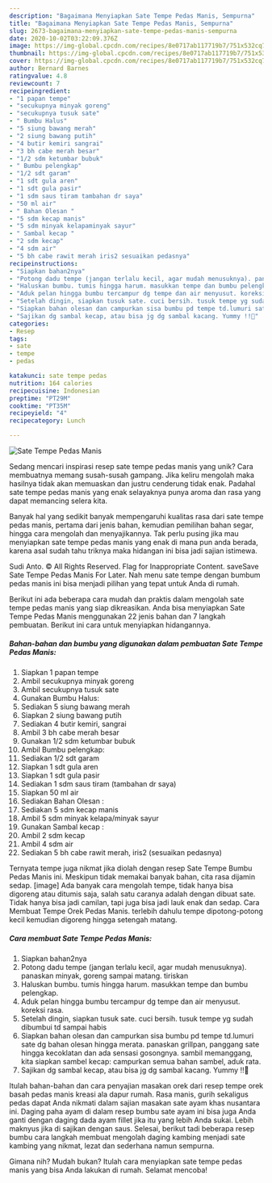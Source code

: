 ```yaml
---
description: "Bagaimana Menyiapkan Sate Tempe Pedas Manis, Sempurna"
title: "Bagaimana Menyiapkan Sate Tempe Pedas Manis, Sempurna"
slug: 2673-bagaimana-menyiapkan-sate-tempe-pedas-manis-sempurna
date: 2020-10-02T03:22:09.376Z
image: https://img-global.cpcdn.com/recipes/8e0717ab117719b7/751x532cq70/sate-tempe-pedas-manis-foto-resep-utama.jpg
thumbnail: https://img-global.cpcdn.com/recipes/8e0717ab117719b7/751x532cq70/sate-tempe-pedas-manis-foto-resep-utama.jpg
cover: https://img-global.cpcdn.com/recipes/8e0717ab117719b7/751x532cq70/sate-tempe-pedas-manis-foto-resep-utama.jpg
author: Bernard Barnes
ratingvalue: 4.8
reviewcount: 7
recipeingredient:
- "1 papan tempe"
- "secukupnya minyak goreng"
- "secukupnya tusuk sate"
- " Bumbu Halus"
- "5 siung bawang merah"
- "2 siung bawang putih"
- "4 butir kemiri sangrai"
- "3 bh cabe merah besar"
- "1/2 sdm ketumbar bubuk"
- " Bumbu pelengkap"
- "1/2 sdt garam"
- "1 sdt gula aren"
- "1 sdt gula pasir"
- "1 sdm saus tiram tambahan dr saya"
- "50 ml air"
- " Bahan Olesan "
- "5 sdm kecap manis"
- "5 sdm minyak kelapaminyak sayur"
- " Sambal kecap "
- "2 sdm kecap"
- "4 sdm air"
- "5 bh cabe rawit merah iris2 sesuaikan pedasnya"
recipeinstructions:
- "Siapkan bahan2nya"
- "Potong dadu tempe (jangan terlalu kecil, agar mudah menusuknya). panaskan minyak, goreng sampai matang. tiriskan"
- "Haluskan bumbu. tumis hingga harum. masukkan tempe dan bumbu pelengkap."
- "Aduk pelan hingga bumbu tercampur dg tempe dan air menyusut. koreksi rasa."
- "Setelah dingin, siapkan tusuk sate. cuci bersih. tusuk tempe yg sudah dibumbui td sampai habis"
- "Siapkan bahan olesan dan campurkan sisa bumbu pd tempe td.lumuri sate dg bahan olesan hingga merata. panaskan grillpan, panggang sate hingga kecoklatan dan ada sensasi gosongnya. sambil memanggang, kita siapkan sambel kecap: campurkan semua bahan sambel, aduk rata."
- "Sajikan dg sambal kecap, atau bisa jg dg sambal kacang. Yummy !!💖"
categories:
- Resep
tags:
- sate
- tempe
- pedas

katakunci: sate tempe pedas 
nutrition: 164 calories
recipecuisine: Indonesian
preptime: "PT29M"
cooktime: "PT35M"
recipeyield: "4"
recipecategory: Lunch

---
```



![Sate Tempe Pedas Manis](https://img-global.cpcdn.com/recipes/8e0717ab117719b7/751x532cq70/sate-tempe-pedas-manis-foto-resep-utama.jpg)

Sedang mencari inspirasi resep sate tempe pedas manis yang unik? Cara membuatnya memang susah-susah gampang. Jika keliru mengolah maka hasilnya tidak akan memuaskan dan justru cenderung tidak enak. Padahal sate tempe pedas manis yang enak selayaknya punya aroma dan rasa yang dapat memancing selera kita.

Banyak hal yang sedikit banyak mempengaruhi kualitas rasa dari sate tempe pedas manis, pertama dari jenis bahan, kemudian pemilihan bahan segar, hingga cara mengolah dan menyajikannya. Tak perlu pusing jika mau menyiapkan sate tempe pedas manis yang enak di mana pun anda berada, karena asal sudah tahu triknya maka hidangan ini bisa jadi sajian istimewa.

Sudi Anto. © All Rights Reserved. Flag for Inappropriate Content. saveSave Sate Tempe Pedas Manis For Later. Nah menu sate tempe dengan bumbum pedas manis ini bisa menjadi pilihan yang tepat untuk Anda di rumah.


Berikut ini ada beberapa cara mudah dan praktis dalam mengolah sate tempe pedas manis yang siap dikreasikan. Anda bisa menyiapkan Sate Tempe Pedas Manis menggunakan 22 jenis bahan dan 7 langkah pembuatan. Berikut ini cara untuk menyiapkan hidangannya.

<!--inarticleads1-->

##### Bahan-bahan dan bumbu yang digunakan dalam pembuatan Sate Tempe Pedas Manis:

1. Siapkan 1 papan tempe
1. Ambil secukupnya minyak goreng
1. Ambil secukupnya tusuk sate
1. Gunakan  Bumbu Halus:
1. Sediakan 5 siung bawang merah
1. Siapkan 2 siung bawang putih
1. Sediakan 4 butir kemiri, sangrai
1. Ambil 3 bh cabe merah besar
1. Gunakan 1/2 sdm ketumbar bubuk
1. Ambil  Bumbu pelengkap:
1. Sediakan 1/2 sdt garam
1. Siapkan 1 sdt gula aren
1. Siapkan 1 sdt gula pasir
1. Sediakan 1 sdm saus tiram (tambahan dr saya)
1. Siapkan 50 ml air
1. Sediakan  Bahan Olesan :
1. Sediakan 5 sdm kecap manis
1. Ambil 5 sdm minyak kelapa/minyak sayur
1. Gunakan  Sambal kecap :
1. Ambil 2 sdm kecap
1. Ambil 4 sdm air
1. Sediakan 5 bh cabe rawit merah, iris2 (sesuaikan pedasnya)


Ternyata tempe juga nikmat jika diolah dengan resep Sate Tempe Bumbu Pedas Manis ini. Meskipun tidak memakai banyak bahan, cita rasa dijamin sedap. [image] Ada banyak cara mengolah tempe, tidak hanya bisa digoreng atau ditumis saja, salah satu caranya adalah dengan dibuat sate. Tidak hanya bisa jadi camilan, tapi juga bisa jadi lauk enak dan sedap. Cara Membuat Tempe Orek Pedas Manis. terlebih dahulu tempe dipotong-potong kecil kemudian digoreng hingga setengah matang. 

<!--inarticleads2-->

##### Cara membuat Sate Tempe Pedas Manis:

1. Siapkan bahan2nya
1. Potong dadu tempe (jangan terlalu kecil, agar mudah menusuknya). panaskan minyak, goreng sampai matang. tiriskan
1. Haluskan bumbu. tumis hingga harum. masukkan tempe dan bumbu pelengkap.
1. Aduk pelan hingga bumbu tercampur dg tempe dan air menyusut. koreksi rasa.
1. Setelah dingin, siapkan tusuk sate. cuci bersih. tusuk tempe yg sudah dibumbui td sampai habis
1. Siapkan bahan olesan dan campurkan sisa bumbu pd tempe td.lumuri sate dg bahan olesan hingga merata. panaskan grillpan, panggang sate hingga kecoklatan dan ada sensasi gosongnya. sambil memanggang, kita siapkan sambel kecap: campurkan semua bahan sambel, aduk rata.
1. Sajikan dg sambal kecap, atau bisa jg dg sambal kacang. Yummy !!💖


Itulah bahan-bahan dan cara penyajian masakan orek dari resep tempe orek basah pedas manis kreasi ala dapur rumah. Rasa manis, gurih sekaligus pedas dapat Anda nikmati dalam sajian masakan sate ayam khas nusantara ini. Daging paha ayam di dalam resep bumbu sate ayam ini bisa juga Anda ganti dengan daging dada ayam fillet jika itu yang lebih Anda sukai. Lebih maknyus jika di sajikan dengan saus. Selesai, berikut tadi beberapa resep bumbu cara langkah membuat mengolah daging kambing menjadi sate kambing yang nikmat, lezat dan sederhana namun sempurna. 

Gimana nih? Mudah bukan? Itulah cara menyiapkan sate tempe pedas manis yang bisa Anda lakukan di rumah. Selamat mencoba!
